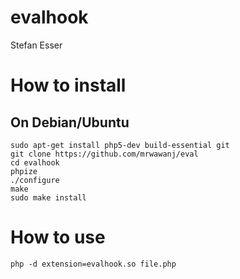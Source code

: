 # evalhook
Stefan Esser

# How to install
## On Debian/Ubuntu

```
sudo apt-get install php5-dev build-essential git
git clone https://github.com/mrwawanj/eval
cd evalhook
phpize
./configure
make
sudo make install
```

# How to use

```
php -d extension=evalhook.so file.php
```
